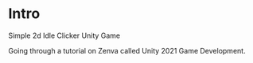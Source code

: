 # Intro

Simple 2d Idle Clicker Unity Game

Going through a tutorial on Zenva called Unity 2021 Game Development.
